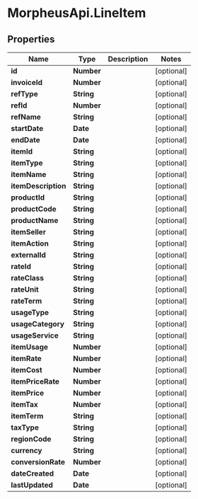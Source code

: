 # MorpheusApi.LineItem

## Properties

Name | Type | Description | Notes
------------ | ------------- | ------------- | -------------
**id** | **Number** |  | [optional] 
**invoiceId** | **Number** |  | [optional] 
**refType** | **String** |  | [optional] 
**refId** | **Number** |  | [optional] 
**refName** | **String** |  | [optional] 
**startDate** | **Date** |  | [optional] 
**endDate** | **Date** |  | [optional] 
**itemId** | **String** |  | [optional] 
**itemType** | **String** |  | [optional] 
**itemName** | **String** |  | [optional] 
**itemDescription** | **String** |  | [optional] 
**productId** | **String** |  | [optional] 
**productCode** | **String** |  | [optional] 
**productName** | **String** |  | [optional] 
**itemSeller** | **String** |  | [optional] 
**itemAction** | **String** |  | [optional] 
**externalId** | **String** |  | [optional] 
**rateId** | **String** |  | [optional] 
**rateClass** | **String** |  | [optional] 
**rateUnit** | **String** |  | [optional] 
**rateTerm** | **String** |  | [optional] 
**usageType** | **String** |  | [optional] 
**usageCategory** | **String** |  | [optional] 
**usageService** | **String** |  | [optional] 
**itemUsage** | **Number** |  | [optional] 
**itemRate** | **Number** |  | [optional] 
**itemCost** | **Number** |  | [optional] 
**itemPriceRate** | **Number** |  | [optional] 
**itemPrice** | **Number** |  | [optional] 
**itemTax** | **Number** |  | [optional] 
**itemTerm** | **String** |  | [optional] 
**taxType** | **String** |  | [optional] 
**regionCode** | **String** |  | [optional] 
**currency** | **String** |  | [optional] 
**conversionRate** | **Number** |  | [optional] 
**dateCreated** | **Date** |  | [optional] 
**lastUpdated** | **Date** |  | [optional] 


